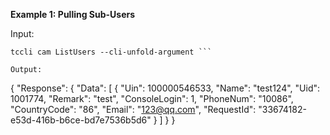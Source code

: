 **Example 1: Pulling Sub-Users**



Input: 

```
tccli cam ListUsers --cli-unfold-argument ```

Output: 
```
{
    "Response": {
        "Data": [
            {
                "Uin": 100000546533,
                "Name": "test124",
                "Uid": 1001774,
                "Remark": "test",
                "ConsoleLogin": 1,
                "PhoneNum": "10086",
                "CountryCode": "86",
                "Email": "123@qq.com",
                "RequestId": "33674182-e53d-416b-b6ce-bd7e7536b5d6"
            }
        ]
    }
}
```

